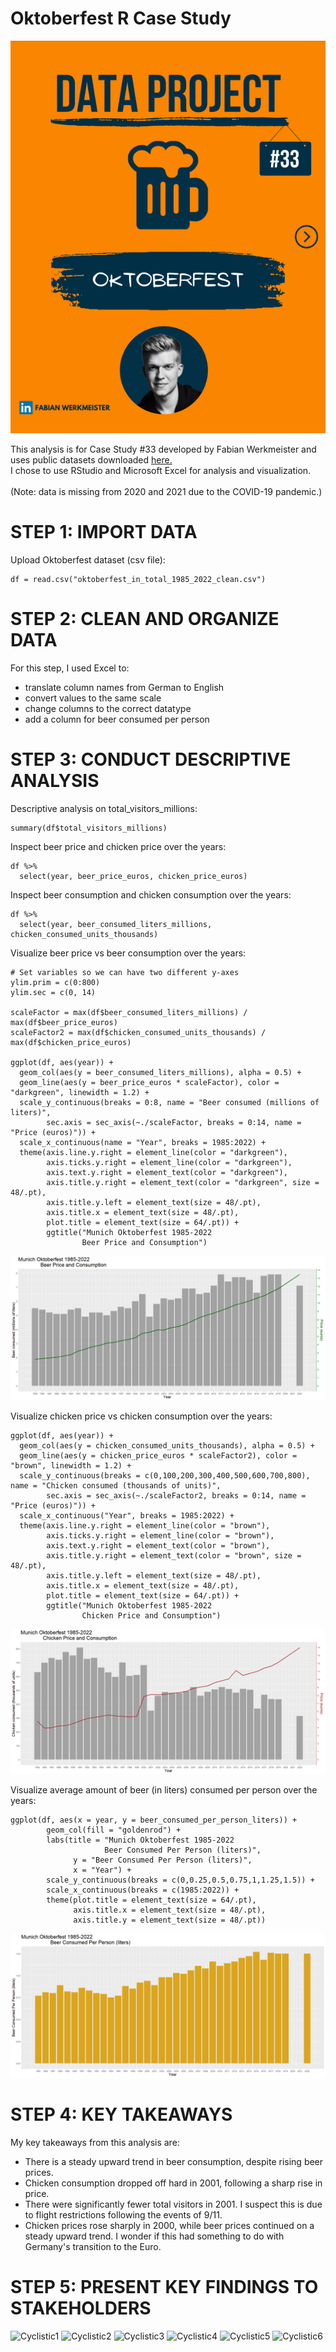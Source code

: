 # Oktoberfest R Case Study

![Oktoberfest.png](Oktoberfest.png)

This analysis is for Case Study #33 developed by Fabian Werkmeister and uses public datasets downloaded [here.](https://opendata.muenchen.de/dataset/oktoberfest)
<br>I chose to use RStudio and Microsoft Excel for analysis and visualization.</br>
<br>(Note: data is missing from 2020 and 2021 due to the COVID-19 pandemic.)</br>

# STEP 1: IMPORT DATA

Upload Oktoberfest dataset (csv file):
```
df = read.csv("oktoberfest_in_total_1985_2022_clean.csv")
```

# STEP 2: CLEAN AND ORGANIZE DATA

For this step, I used Excel to: 
<br>
- translate column names from German to English
- convert values to the same scale
- change columns to the correct datatype
- add a column for beer consumed per person

# STEP 3: CONDUCT DESCRIPTIVE ANALYSIS

Descriptive analysis on total_visitors_millions:
```
summary(df$total_visitors_millions)
```

Inspect beer price and chicken price over the years:
```
df %>%
  select(year, beer_price_euros, chicken_price_euros)
```

Inspect beer consumption and chicken consumption over the years:
```
df %>%
  select(year, beer_consumed_liters_millions, chicken_consumed_units_thousands)
```

Visualize beer price vs beer consumption over the years:
```
# Set variables so we can have two different y-axes
ylim.prim = c(0:800)
ylim.sec = c(0, 14)

scaleFactor = max(df$beer_consumed_liters_millions) / max(df$beer_price_euros)
scaleFactor2 = max(df$chicken_consumed_units_thousands) / max(df$chicken_price_euros)

ggplot(df, aes(year)) +
  geom_col(aes(y = beer_consumed_liters_millions), alpha = 0.5) +
  geom_line(aes(y = beer_price_euros * scaleFactor), color = "darkgreen", linewidth = 1.2) +
  scale_y_continuous(breaks = 0:8, name = "Beer consumed (millions of liters)",
        sec.axis = sec_axis(~./scaleFactor, breaks = 0:14, name = "Price (euros)")) +
  scale_x_continuous(name = "Year", breaks = 1985:2022) +
  theme(axis.line.y.right = element_line(color = "darkgreen"), 
        axis.ticks.y.right = element_line(color = "darkgreen"),
        axis.text.y.right = element_text(color = "darkgreen"), 
        axis.title.y.right = element_text(color = "darkgreen", size = 48/.pt),
        axis.title.y.left = element_text(size = 48/.pt),
        axis.title.x = element_text(size = 48/.pt),
        plot.title = element_text(size = 64/.pt)) +
        ggtitle("Munich Oktoberfest 1985-2022
                Beer Price and Consumption")
```

![beer_plot.png](beer_plot.png)

Visualize chicken price vs chicken consumption over the years:
```
ggplot(df, aes(year)) +
  geom_col(aes(y = chicken_consumed_units_thousands), alpha = 0.5) +
  geom_line(aes(y = chicken_price_euros * scaleFactor2), color = "brown", linewidth = 1.2) +
  scale_y_continuous(breaks = c(0,100,200,300,400,500,600,700,800), name = "Chicken consumed (thousands of units)",
        sec.axis = sec_axis(~./scaleFactor2, breaks = 0:14, name = "Price (euros)")) +
  scale_x_continuous("Year", breaks = 1985:2022) +
  theme(axis.line.y.right = element_line(color = "brown"), 
        axis.ticks.y.right = element_line(color = "brown"),
        axis.text.y.right = element_text(color = "brown"), 
        axis.title.y.right = element_text(color = "brown", size = 48/.pt),
        axis.title.y.left = element_text(size = 48/.pt),
        axis.title.x = element_text(size = 48/.pt),
        plot.title = element_text(size = 64/.pt)) +
        ggtitle("Munich Oktoberfest 1985-2022
                Chicken Price and Consumption")
```

![chicken_plot.png](chicken_plot.png)

Visualize average amount of beer (in liters) consumed per person over the years:
```
ggplot(df, aes(x = year, y = beer_consumed_per_person_liters)) +
        geom_col(fill = "goldenrod") +
        labs(title = "Munich Oktoberfest 1985-2022
                     Beer Consumed Per Person (liters)",
              y = "Beer Consumed Per Person (liters)",
              x = "Year") +
        scale_y_continuous(breaks = c(0,0.25,0.5,0.75,1,1.25,1.5)) +
        scale_x_continuous(breaks = c(1985:2022)) +
        theme(plot.title = element_text(size = 64/.pt),
              axis.title.x = element_text(size = 48/.pt),
              axis.title.y = element_text(size = 48/.pt))
```

![per_person_plot.png](per_person_plot.png)

# STEP 4: KEY TAKEAWAYS

My key takeaways from this analysis are:
<br>
- There is a steady upward trend in beer consumption, despite rising beer prices.
- Chicken consumption dropped off hard in 2001, following a sharp rise in price.
- There were significantly fewer total visitors in 2001. I suspect this is due to flight restrictions following the events of 9/11.
- Chicken prices rose sharply in 2000, while beer prices continued on a steady upward trend. I wonder if this had something to do with Germany's transition to the Euro.

# STEP 5: PRESENT KEY FINDINGS TO STAKEHOLDERS

![Cyclistic1](Cyclistic1.png)
![Cyclistic2](Cyclistic2.png)
![Cyclistic3](Cyclistic3.png)
![Cyclistic4](Cyclistic4.png)
![Cyclistic5](Cyclistic5.png)
![Cyclistic6](Cyclistic6.png)
